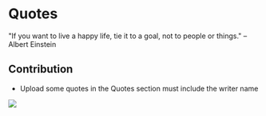 # Quotes
"If you want to live a happy life, tie it to a goal, not to people or things." – Albert Einstein

## Contribution
- Upload some quotes in the Quotes section must include the writer name <br>
<img src="https://www.google.com/url?sa=i&url=https%3A%2F%2Fwallpapers.com%2Fwallpapers%2Fstrong-person-cries-naruto-quotes-2r6nez9crsucg9wq.html&psig=AOvVaw3o5fVDcMNPln-NDr7amxzU&ust=1665365777618000&source=images&cd=vfe&ved=0CAwQjRxqFwoTCNDAtZCB0voCFQAAAAAdAAAAABAd">
